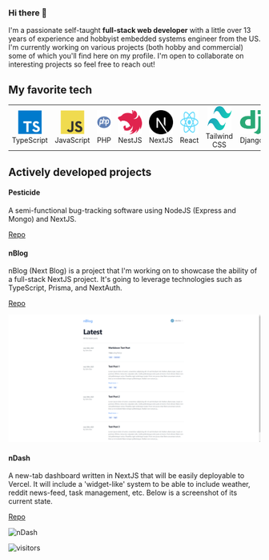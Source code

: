 ### Hi there 👋
I'm a passionate self-taught __full-stack web developer__ with a little over 13 years of experience and hobbyist embedded systems engineer from the US. I'm currently working on various projects (both hobby and commercial) some of which you'll find here on my profile. I'm open to collaborate on interesting projects so feel free to reach out!

## My favorite tech

<table>
  <tr>
    <td align="center" width="100">
      <a href="https://www.typescriptlang.org/">
        <img src="./img/ts.svg" width="48" height="48" alt="TypeScript" />
      </a>
      <br />TypeScript
    </td>
    <td align="center" width="100">
      <a href="">
        <img src="./img/js.svg" width="48" height="48" alt="JavaScript" />
      </a>
      <br />JavaScript
    </td>
    <td align="center" width="100">
      <a href="">
        <img src="./img/php.svg" width="48" height="48" alt="PHP" />
      </a>
      <br />PHP
    </td>
    <td align="center" width="100">
      <a href="https://nestjs.com/">
        <img src="./img/nestjs.svg" width="48" height="48" alt="NextJS" />
      </a>
      <br />NestJS
    </td>
    <td align="center" width="100">
      <a href="https://nextjs.org/">
        <img src="./img/next-js.svg" width="48" height="48" alt="NextJS" />
      </a>
      <br />NextJS
    </td>
    <td align="center" width="100">
      <a href="https://reactjs.org/">
        <img src="./img/react.svg" width="48" height="48" alt="React" />
      </a>
      <br />React
    </td>
    <td align="center" width="100">
      <a href="https://tailwindcss.com/">
        <img src="./img/tailwindcss.svg" width="48" height="48" alt="TailwindCSS" />
      </a>
      <br />Tailwind CSS
    </td>
    <td align="center" width="100">
      <a href="https://www.djangoproject.com/">
        <img src="./img/django.svg" width="48" height="48" alt="Django" />
      </a>
      <br />Django
    </td>
  </tr>
</table>

## Actively developed projects

#### Pesticide

A semi-functional bug-tracking software using NodeJS (Express and Mongo) and NextJS.

[Repo](https://github.com/AverageDemo/Pesticide)

#### nBlog

nBlog (Next Blog) is a project that I'm working on to showcase the ability of a full-stack NextJS project. It's going to leverage technologies such as TypeScript, Prisma, and NextAuth.

[Repo](https://github.com/AverageDemo/nBlog#readme)

![nblog-demo](https://raw.githubusercontent.com/AverageDemo/averagedemo.github.io/master/assets/img/nblog-demo.png)

#### nDash

A new-tab dashboard written in NextJS that will be easily deployable to Vercel. It will include a 'widget-like' system to be able to include weather, reddit news-feed, task management, etc. Below is a screenshot of its current state.

[Repo](https://github.com/AverageDemo/nDash#readme)

![nDash](https://user-images.githubusercontent.com/46252711/127851075-960605c0-7806-4975-8737-c81c37e3358b.png)


![visitors](https://visitor-badge.glitch.me/badge?page_id=averagedemo.visitor-badge)

